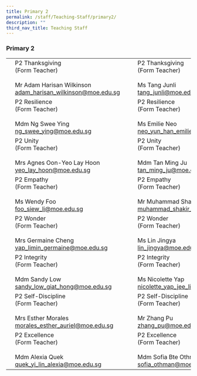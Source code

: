```yaml
---
title: Primary 2
permalink: /staff/Teaching-Staff/primary2/
description: ""
third_nav_title: Teaching Staff
---
```

### Primary 2

|  	|  	|  	|  	|  	|
|---	|---	|---	|---	|---	|
|	| P2 Thanksgiving<br>(Form Teacher)<br><br>Mr Adam Harisan Wilkinson<br>adam_harisan_wilkinson@moe.edu.sg	|   	| | P2 Thanksgiving <br>(Form Teacher)<br><br>Ms Tang Junli<br>tang_junli@moe.edu.sg|
|	| P2 Resilience<br>(Form Teacher)<br><br>Mdm Ng Swee Ying<br>ng_swee_ying@moe.edu.sg 	|   	| 	| P2 Resilience<br>(Form Teacher)<br><br>Ms Emilie Neo<br>neo_yun_han_emilie@moe.edu.sg	|
|	| P2 Unity<br>(Form Teacher)<br><br>Mrs Agnes Oon-Yeo Lay Hoon<br>yeo_lay_hoon@moe.edu.sg	|   	| | P2 Unity<br>(Form Teacher)<br><br>Mdm Tan Ming Ju<br>tan_ming_ju@moe.edu.sg	|
|	| P2 Empathy<br>(Form Teacher)<br><br>Ms Wendy Foo<br>foo_siew_li@moe.edu.sg	|   	|	| P2 Empathy<br>(Form Teacher)<br><br>Mr Muhammad Shakir Bin Sulaiman<br>muhammad_shakir_sulaiman@moe.edu.sg 	|
|	| P2 Wonder<br>(Form Teacher)<br><br>Mrs Germaine Cheng<br>yap_limin_germaine@moe.edu.sg	|   	|  	|  P2 Wonder<br>(Form Teacher)<br><br>Ms Lin Jingya<br>lin_jingya@moe.edu.sg	|
| 	| P2 Integrity<br>(Form Teacher)<br><br>Mdm Sandy Low<br>sandy_low_giat_hong@moe.edu.sg	|  	|	| P2 Integrity <br>(Form Teacher)<br><br>Ms Nicolette Yap<br>nicolette_yap_jee_lian@moe.edu.sg	|
| 	| P2 Self-Discipline<br>(Form Teacher)<br><br>Mrs Esther Morales<br>morales_esther_auriel@moe.edu.sg<br> 	|   	|	| P2 Self-Discipline <br>(Form Teacher)<br><br>Mr Zhang Pu<br>zhang_pu@moe.edu.sg 	|
| 	| P2 Excellence<br>(Form Teacher)<br><br>Mdm Alexia Quek<br>quek_yi_lin_alexia@moe.edu.sg	|   	|  	| P2 Excellence<br>(Form Teacher)<br><br>Mdm Sofia Bte Othman<br>sofia_othman@moe.edu.sg	|
